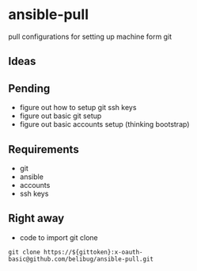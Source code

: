 # ansible-pull
pull configurations for setting up machine form git

## Ideas

## Pending

- figure out how to setup git ssh keys
- figure out basic git setup
- figure out basic accounts setup (thinking bootstrap)

## Requirements

- git
- ansible
- accounts
- ssh keys

## Right away

- code to import git clone

```
git clone https://${gittoken}:x-oauth-basic@github.com/belibug/ansible-pull.git
```
